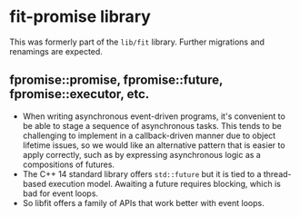 # fit-promise library

This was formerly part of the `lib/fit` library.
Further migrations and renamings are expected.

## fpromise::promise, fpromise::future, fpromise::executor, etc.

- When writing asynchronous event-driven programs, it's convenient to be able
  to stage a sequence of asynchronous tasks.  This tends to be challenging
  to implement in a callback-driven manner due to object lifetime issues,
  so we would like an alternative pattern that is easier to apply correctly,
  such as by expressing asynchronous logic as a compositions of futures.
- The C++ 14 standard library offers `std::future` but it is tied to a
  thread-based execution model.  Awaiting a future requires blocking, which
  is bad for event loops.
- So libfit offers a family of APIs that work better with event loops.
